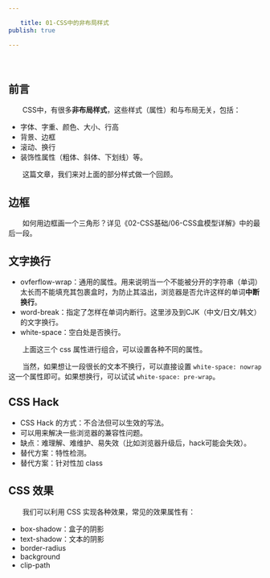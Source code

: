 ```yaml
---

　　title: 01-CSS中的非布局样式
publish: true

---
```


　　<ArticleTopAd></ArticleTopAd>

## 前言

　　CSS中，有很多**非布局样式**，这些样式（属性）和与布局无关，包括：

- 字体、字重、颜色、大小、行高
- 背景、边框
- 滚动、换行
- 装饰性属性（粗体、斜体、下划线）等。

　　这篇文章，我们来对上面的部分样式做一个回顾。

## 边框

　　如何用边框画一个三角形？详见《02-CSS基础/06-CSS盒模型详解》中的最后一段。

## 文字换行

- ovferflow-wrap：通用的属性。用来说明当一个不能被分开的字符串（单词）太长而不能填充其包裹盒时，为防止其溢出，浏览器是否允许这样的单词**中断换行**。
- word-break：指定了怎样在单词内断行。这里涉及到CJK（中文/日文/韩文）的文字换行。
- white-space：空白处是否换行。

　　上面这三个 css 属性进行组合，可以设置各种不同的属性。

　　当然，如果想让一段很长的文本不换行，可以直接设置 `white-space: nowrap` 这一个属性即可。如果想换行，可以试试 `white-space: pre-wrap`。

## CSS Hack

- CSS Hack 的方式：不合法但可以生效的写法。
- 可以用来解决一些浏览器的兼容性问题。
- 缺点：难理解、难维护、易失效（比如浏览器升级后，hack可能会失效）。
- 替代方案：特性检测。
- 替代方案：针对性加 class

## CSS 效果

　　我们可以利用 CSS 实现各种效果，常见的效果属性有：

- box-shadow：盒子的阴影
- text-shadow：文本的阴影
- border-radius
- background
- clip-path
